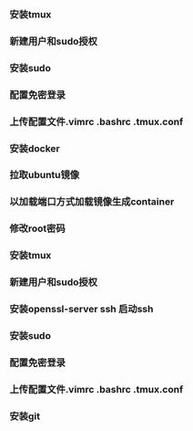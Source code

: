 ### 安装tmux

### 新建用户和sudo授权

### 安装sudo

### 配置免密登录

### 上传配置文件.vimrc .bashrc .tmux.conf

### 安装docker

### 拉取ubuntu镜像

### 以加载端口方式加载镜像生成container

### 修改root密码

### 安装tmux

### 新建用户和sudo授权

### 安装openssl-server ssh 启动ssh

### 安装sudo

### 配置免密登录

### 上传配置文件.vimrc .bashrc .tmux.conf

### 安装git
